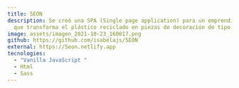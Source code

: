 ```yaml
---
title: 5EON
description: Se creó una SPA (Single page application) para un emprendimiento
  que transforma el plástico reciclado en piezas de decoración de tipo mural.
image: assets/imagen_2021-10-23_160017.png
github: https://github.com/isabelajs/5EON
external: https://5eon.netlify.app
tecnologies:
  - "Vanilla JavaScript "
  - Html
  - Sass
---
```


